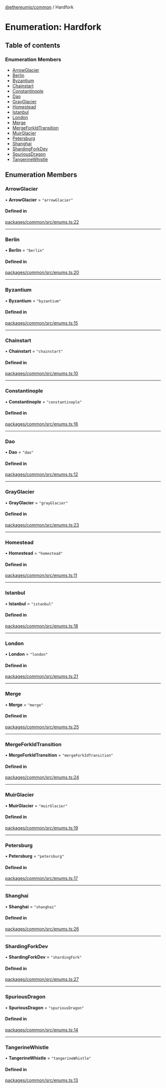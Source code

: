 [@ethereumjs/common](../README.md) / Hardfork

# Enumeration: Hardfork

## Table of contents

### Enumeration Members

- [ArrowGlacier](Hardfork.md#arrowglacier)
- [Berlin](Hardfork.md#berlin)
- [Byzantium](Hardfork.md#byzantium)
- [Chainstart](Hardfork.md#chainstart)
- [Constantinople](Hardfork.md#constantinople)
- [Dao](Hardfork.md#dao)
- [GrayGlacier](Hardfork.md#grayglacier)
- [Homestead](Hardfork.md#homestead)
- [Istanbul](Hardfork.md#istanbul)
- [London](Hardfork.md#london)
- [Merge](Hardfork.md#merge)
- [MergeForkIdTransition](Hardfork.md#mergeforkidtransition)
- [MuirGlacier](Hardfork.md#muirglacier)
- [Petersburg](Hardfork.md#petersburg)
- [Shanghai](Hardfork.md#shanghai)
- [ShardingForkDev](Hardfork.md#shardingforkdev)
- [SpuriousDragon](Hardfork.md#spuriousdragon)
- [TangerineWhistle](Hardfork.md#tangerinewhistle)

## Enumeration Members

### ArrowGlacier

• **ArrowGlacier** = ``"arrowGlacier"``

#### Defined in

[packages/common/src/enums.ts:22](https://github.com/ethereumjs/ethereumjs-monorepo/blob/master/packages/common/src/enums.ts#L22)

___

### Berlin

• **Berlin** = ``"berlin"``

#### Defined in

[packages/common/src/enums.ts:20](https://github.com/ethereumjs/ethereumjs-monorepo/blob/master/packages/common/src/enums.ts#L20)

___

### Byzantium

• **Byzantium** = ``"byzantium"``

#### Defined in

[packages/common/src/enums.ts:15](https://github.com/ethereumjs/ethereumjs-monorepo/blob/master/packages/common/src/enums.ts#L15)

___

### Chainstart

• **Chainstart** = ``"chainstart"``

#### Defined in

[packages/common/src/enums.ts:10](https://github.com/ethereumjs/ethereumjs-monorepo/blob/master/packages/common/src/enums.ts#L10)

___

### Constantinople

• **Constantinople** = ``"constantinople"``

#### Defined in

[packages/common/src/enums.ts:16](https://github.com/ethereumjs/ethereumjs-monorepo/blob/master/packages/common/src/enums.ts#L16)

___

### Dao

• **Dao** = ``"dao"``

#### Defined in

[packages/common/src/enums.ts:12](https://github.com/ethereumjs/ethereumjs-monorepo/blob/master/packages/common/src/enums.ts#L12)

___

### GrayGlacier

• **GrayGlacier** = ``"grayGlacier"``

#### Defined in

[packages/common/src/enums.ts:23](https://github.com/ethereumjs/ethereumjs-monorepo/blob/master/packages/common/src/enums.ts#L23)

___

### Homestead

• **Homestead** = ``"homestead"``

#### Defined in

[packages/common/src/enums.ts:11](https://github.com/ethereumjs/ethereumjs-monorepo/blob/master/packages/common/src/enums.ts#L11)

___

### Istanbul

• **Istanbul** = ``"istanbul"``

#### Defined in

[packages/common/src/enums.ts:18](https://github.com/ethereumjs/ethereumjs-monorepo/blob/master/packages/common/src/enums.ts#L18)

___

### London

• **London** = ``"london"``

#### Defined in

[packages/common/src/enums.ts:21](https://github.com/ethereumjs/ethereumjs-monorepo/blob/master/packages/common/src/enums.ts#L21)

___

### Merge

• **Merge** = ``"merge"``

#### Defined in

[packages/common/src/enums.ts:25](https://github.com/ethereumjs/ethereumjs-monorepo/blob/master/packages/common/src/enums.ts#L25)

___

### MergeForkIdTransition

• **MergeForkIdTransition** = ``"mergeForkIdTransition"``

#### Defined in

[packages/common/src/enums.ts:24](https://github.com/ethereumjs/ethereumjs-monorepo/blob/master/packages/common/src/enums.ts#L24)

___

### MuirGlacier

• **MuirGlacier** = ``"muirGlacier"``

#### Defined in

[packages/common/src/enums.ts:19](https://github.com/ethereumjs/ethereumjs-monorepo/blob/master/packages/common/src/enums.ts#L19)

___

### Petersburg

• **Petersburg** = ``"petersburg"``

#### Defined in

[packages/common/src/enums.ts:17](https://github.com/ethereumjs/ethereumjs-monorepo/blob/master/packages/common/src/enums.ts#L17)

___

### Shanghai

• **Shanghai** = ``"shanghai"``

#### Defined in

[packages/common/src/enums.ts:26](https://github.com/ethereumjs/ethereumjs-monorepo/blob/master/packages/common/src/enums.ts#L26)

___

### ShardingForkDev

• **ShardingForkDev** = ``"shardingFork"``

#### Defined in

[packages/common/src/enums.ts:27](https://github.com/ethereumjs/ethereumjs-monorepo/blob/master/packages/common/src/enums.ts#L27)

___

### SpuriousDragon

• **SpuriousDragon** = ``"spuriousDragon"``

#### Defined in

[packages/common/src/enums.ts:14](https://github.com/ethereumjs/ethereumjs-monorepo/blob/master/packages/common/src/enums.ts#L14)

___

### TangerineWhistle

• **TangerineWhistle** = ``"tangerineWhistle"``

#### Defined in

[packages/common/src/enums.ts:13](https://github.com/ethereumjs/ethereumjs-monorepo/blob/master/packages/common/src/enums.ts#L13)

